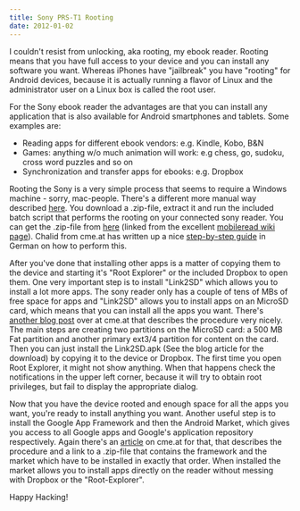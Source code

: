 ```yaml
---
title: Sony PRS-T1 Rooting
date: 2012-01-02
---
```

I couldn't resist from unlocking, aka rooting, my ebook reader. Rooting means that you have full access to your device and you can install any software you want. Whereas iPhones have "jailbreak" you have "rooting" for Android devices, because it is actually running a flavor of Linux and the administrator user on a Linux box is called the root user.

For the Sony ebook reader the advantages are that you can install any application that is also available for Android smartphones and tablets. Some examples are:
<ul>
	<li>Reading apps for different ebook vendors: e.g. Kindle, Kobo, B&N</li>
	<li>Games: anything w/o much animation will work: e.g chess, go, sudoku, cross word puzzles and so on</li>
	<li>Synchronization and transfer apps for ebooks: e.g. Dropbox</li>
</ul>

Rooting the Sony is a very simple process that seems to require a Windows machine - sorry, mac-people. There's a different more manual way described <a href="http://www.mobileread.com/forums/showpost.php?p=1899369&postcount=242">here</a>. You download a .zip-file, extract it and run the included batch script that performs the rooting on your connected sony reader. You can get the .zip-file from <a href="http://projects.mobileread.com/reader/users/porkupan/PRST1/flash_packages/minimal-root.zip">here</a> (linked from the excellent <a href="http://wiki.mobileread.com/wiki/PRST1_Rooting_and_Tweaks">mobileread wiki page</a>). Chalid from cme.at has written up a nice <a href="http://cme.at/reviews-tests-previews/howto/anleitung-sony-prs-t1-reader-wifi-root/">step-by-step guide</a> in German on how to perform this.

After you've done that installing other apps is a matter of copying them to the device and starting it's "Root Explorer" or the included Dropbox to open them. One very important step is to install "Link2SD" which allows you to install a lot more apps. The sony reader only has a couple of tens of MBs of free space for apps and "Link2SD" allows you to install apps on an MicroSD card, which means that you can install all the apps you want. There's <a href="http://cme.at/reviews-tests-previews/howto/anleitung-internen-speicher-des-sony-prs-t1-fur-app-installationen-erweitern/">another blog post</a> over at cme.at that describes the procedure very nicely. The main steps are creating two partitions on the MicroSD card: a 500 MB Fat partition and another primary ext3/4 partition for content on the card. Then you can just install the Link2SD.apk (See the blog article for the download) by copying it to the device or Dropbox. The first time you open Root Explorer, it might not show anything. When that happens check the notifications in the upper left corner, because it will try to obtain root privileges, but fail to display the appropriate dialog.

Now that you have the device rooted and enough space for all the apps you want, you're ready to install anything you want. Another useful step is to install the Google App Framework and then the Android Market, which gives you access to all Google apps and Google's application repository respectively. Again there's an <a href="http://cme.at/reviews-tests-previews/howto/anleitung-android-market-am-sony-prs-t1/">article</a> on cme.at for that, that describes the procedure and a link to a .zip-file that contains the framework and the market which have to be installed in exactly that order. When installed the market allows you to install apps directly on the reader without messing with Dropbox or the "Root-Explorer". 

Happy Hacking!
